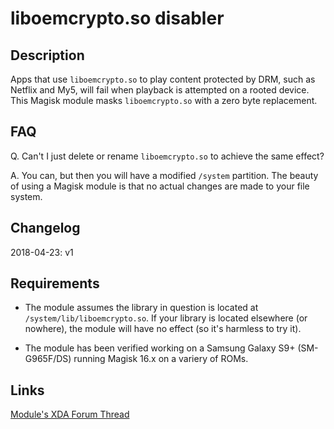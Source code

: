 # **liboemcrypto.so disabler**

## Description

Apps that use `liboemcrypto.so` to play content protected by DRM, such as Netflix and My5, will fail when playback is attempted on a rooted device. This Magisk module masks `liboemcrypto.so` with a zero byte replacement.

## FAQ

Q. Can't I just delete or rename `liboemcrypto.so` to achieve the same effect?

A. You can, but then you will have a modified `/system` partition. The beauty of using a Magisk module is that no actual changes are made to your file system.

## Changelog

2018-04-23: v1

## Requirements
- The module assumes the library in question is located at `/system/lib/liboemcrypto.so`. If your library is located elsewhere (or nowhere), the module will have no effect (so it's harmless to try it).

- The module has been verified working on a Samsung Galaxy S9+ (SM-G965F/DS) running Magisk 16.x on a variery of ROMs.

## Links
[Module's XDA Forum Thread](https://forum.xda-developers.com/apps/magisk/magisk-liboemcrypto-disabler-drm-t3794393)
